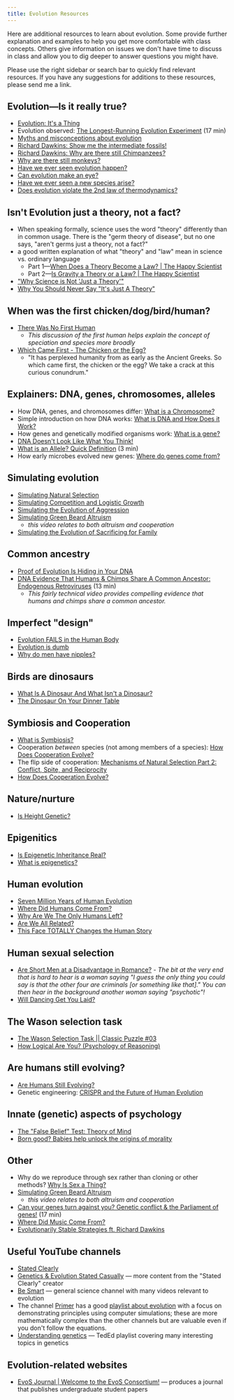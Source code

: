 ```yaml
---
title: Evolution Resources
---
```


Here are additional resources to learn about evolution. Some provide further explanation and examples to help you get more comfortable with class concepts. Others give information on issues we don't have time to discuss in class and allow you to dig deeper to answer questions you might have.

Please use the right sidebar or search bar to quickly find relevant resources. If you have any suggestions for additions to these resources, please send me a link.

## Evolution—Is it really true?

- [Evolution: It's a Thing](https://www.youtube.com/watch?v=P3GagfbA2vo)
- Evolution observed: [The Longest-Running Evolution Experiment](https://www.youtube.com/watch?v=w4sLAQvEH-M) (17 min)
- [Myths and misconceptions about evolution](https://www.youtube.com/watch?v=mZt1Gn0R22Q&list=PLD018AC9B25A23E16&index=80)
- [Richard Dawkins: Show me the intermediate fossils!](https://www.youtube.com/watch?v=o92x6AvxCFg)
- [Richard Dawkins: Why are there still Chimpanzees?](https://www.youtube.com/watch?v=wh0F4FBLJRE)
- [Why are there still monkeys?](https://youtu.be/c_jyHp3bmEw?t=751)
- [Have we ever seen evolution happen?](https://youtu.be/c_jyHp3bmEw?t=150)
- [Can evolution make an eye?](https://youtu.be/c_jyHp3bmEw?t=232)
- [Have we ever seen a new species arise?](https://youtu.be/c_jyHp3bmEw?t=327)
- [Does evolution violate the 2nd law of thermodynamics?](https://youtu.be/c_jyHp3bmEw?t=577)

## Isn't Evolution just a theory, not a fact?

- When speaking formally, science uses the word "theory" differently than in common usage. There is the "germ theory of disease", but no one says, "aren't germs just a theory, not a fact?"
- a good written explanation of what "theory" and "law" mean in science vs. ordinary language
	- Part 1—[When Does a Theory Become a Law? | The Happy Scientist](https://www.thehappyscientist.com/content/when-does-theory-become-law)
	- Part 2—[Is Gravity a Theory or a Law? | The Happy Scientist](https://www.thehappyscientist.com/science-experiment/gravity-theory-or-law)
- ["Why Science is Not 'Just a Theory'"](http://youtu.be/1uzsuCFUQ68)
- [Why You Should Never Say "It's Just A Theory"](https://www.youtube.com/watch?v=h0H-amOti_o)

## When was the first chicken/dog/bird/human?

- [There Was No First Human](https://www.youtube.com/watch?v=xdWLhXi24Mo)
	- _This discussion of the first human helps explain the concept of speciation and species more broadly_
- [Which Came First - The Chicken or the Egg?](https://www.youtube.com/watch?v=1a8pI65emDE)
	- "It has perplexed humanity from as early as the Ancient Greeks. So which came first, the chicken or the egg? We take a crack at this curious conundrum."

## Explainers: DNA, genes, chromosomes, alleles

- How DNA, genes, and chromosomes differ: [What is a Chromosome?](https://www.youtube.com/watch?v=IePMXxQ-KWY)
- Simple introduction on how DNA works: [What is DNA and How Does it Work?](https://www.youtube.com/watch?v=zwibgNGe4aY)
- How genes and genetically modified organisms work: [What is a gene?](https://www.youtube.com/watch?v=5MQdXjRPHmQ)
- [DNA Doesn't Look Like What You Think!](https://www.youtube.com/watch?v=aT9T9h-2Jp8&list=PLsmqeqKj7M-rZTTXNXuL07poGP5B6TKKu&index=71)
- [What is an Allele? Quick Definition](https://www.youtube.com/watch?v=FsaYSGWuRmo) (3 min)
- How early microbes evolved new genes: [Where do genes come from?](https://www.youtube.com/watch?v=z9HIYjRRaDE)

## Simulating evolution

- [Simulating Natural Selection](https://www.youtube.com/watch?v=0ZGbIKd0XrM)
- [Simulating Competition and Logistic Growth](https://www.youtube.com/watch?v=uRTtlpD_U54)
- [Simulating the Evolution of Aggression](https://www.youtube.com/watch?v=YNMkADpvO4w)
- [Simulating Green Beard Altruism](https://www.youtube.com/watch?v=goePYJ74Ydg)
	- *this video relates to both altruism and cooperation*
- [Simulating the Evolution of Sacrificing for Family](https://www.youtube.com/watch?v=iLX_r_WPrIw)

## Common ancestry

- [Proof of Evolution Is Hiding in Your DNA](https://www.youtube.com/watch?v=2GfKZlTRNjA&list=PLsmqeqKj7M-rZTTXNXuL07poGP5B6TKKu&index=54)
- [DNA Evidence That Humans & Chimps Share A Common Ancestor: Endogenous Retroviruses](https://www.youtube.com/watch?v=oXfDF5Ew3Gc) (13 min)
	- _This fairly technical video provides compelling evidence that humans and chimps share a common ancestor._

## Imperfect "design"

- [Evolution FAILS in the Human Body](https://www.youtube.com/watch?v=bmf1znpMjbI&list=PLsmqeqKj7M-rZTTXNXuL07poGP5B6TKKu&index=32)
- [Evolution is dumb](https://youtu.be/c_jyHp3bmEw?t=422)
- [Why do men have nipples?](https://youtu.be/c_jyHp3bmEw?t=497)

## Birds are dinosaurs

- [What Is A Dinosaur And What Isn't a Dinosaur?](https://www.youtube.com/watch?v=5_8h_Pwy15s)
- [The Dinosaur On Your Dinner Table](https://www.youtube.com/watch?v=gQJHuG1Byj0&list=PLsmqeqKj7M-rZTTXNXuL07poGP5B6TKKu&index=48)

## Symbiosis and Cooperation

- [What is Symbiosis?](https://www.youtube.com/watch?v=eChtyqSqUIs)
- Cooperation _between_ species (not among members of a species): [How Does Cooperation Evolve?](https://www.youtube.com/watch?v=1tz6WE4ALUs)
- The flip side of cooperation: [Mechanisms of Natural Selection Part 2: Conflict, Spite, and Reciprocity](https://www.youtube.com/watch?v=nOfj9LxA7QY)
- [How Does Cooperation Evolve?](https://www.youtube.com/watch?v=1tz6WE4ALUs&t=15s)

## Nature/nurture

- [Is Height Genetic?](https://www.youtube.com/watch?v=0cuO5OSDMbw&list=PLsmqeqKj7M-rZTTXNXuL07poGP5B6TKKu&index=50)

## Epigenitics

- [Is Epigenetic Inheritance Real?](https://www.youtube.com/watch?v=81rFpRsF80c&list=PLsmqeqKj7M-rZTTXNXuL07poGP5B6TKKu&index=101)
- [What is epigenetics?](https://www.youtube.com/watch?v=_aAhcNjmvhc)

## Human evolution

- [Seven Million Years of Human Evolution](https://www.youtube.com/watch?v=DZv8VyIQ7YU)
- [Where Did Humans Come From?](https://www.youtube.com/watch?v=WD9AYN7JnFM&list=PLsmqeqKj7M-pS2SyV82Y4CGyihKLCW35w&index=2)
- [Why Are We The Only Humans Left?](https://www.youtube.com/watch?v=dbHj-Q1FTj8)
- [Are We All Related?](https://www.youtube.com/watch?v=mnYSMhR3jCI&list=PLsmqeqKj7M-pS2SyV82Y4CGyihKLCW35w&index=3)
- [This Face TOTALLY Changes the Human Story](https://www.youtube.com/watch?v=ettIbYhADjI)

## Human sexual selection

- [Are Short Men at a Disadvantage in Romance?](http://youtu.be/AR3YR1ZTonc)
		- _The bit at the very end that is hard to hear is a woman saying "I guess the only thing you could say is that the other four are criminals [or something like that]." You can then hear in the background another woman saying "psychotic"!_
- [Will Dancing Get You Laid?](https://www.youtube.com/watch?v=kqx0-ol5qeQ)

## The Wason selection task

- [The Wason Selection Task || Classic Puzzle #03](https://www.youtube.com/watch?v=iR97LBgpsl8)
- [How Logical Are You? (Psychology of Reasoning)](https://www.youtube.com/watch?v=t7NE7apn-PA)

## Are humans still evolving?

- [Are Humans Still Evolving?](https://www.youtube.com/watch?v=wEhOZJ55Ve8&list=PLsmqeqKj7M-rZTTXNXuL07poGP5B6TKKu&index=4)
- Genetic engineering: [CRISPR and the Future of Human Evolution](https://www.youtube.com/watch?v=_pGNM9CTLJg&list=PLsmqeqKj7M-pS2SyV82Y4CGyihKLCW35w&index=4)

## Innate (genetic) aspects of psychology

- [The "False Belief" Test: Theory of Mind](https://www.youtube.com/watch?v=8hLubgpY2_w)
- [Born good? Babies help unlock the origins of morality](https://www.youtube.com/watch?v=FRvVFW85IcU)

## Other

- Why do we reproduce through sex rather than cloning or other methods? [Why Is Sex a Thing?](https://www.youtube.com/watch?v=KdceuaRZno4&list=PLsmqeqKj7M-rZTTXNXuL07poGP5B6TKKu&index=12)
- [Simulating Green Beard Altruism](https://www.youtube.com/watch?v=goePYJ74Ydg)
	- *this video relates to both altruism and cooperation*
- [Can your genes turn against you? Genetic conflict & the Parliament of genes!](https://www.youtube.com/watch?v=LtmAHmTLYy0&list=PLInNVsmlBUlQT_peuWctrmGMiLngK-6fb&index=1) (17 min)
- [Where Did Music Come From?](https://www.youtube.com/watch?v=5_3OS0nY3WQ)
- [Evolutionarily Stable Strategies ft. Richard Dawkins](https://www.youtube.com/watch?v=mUxt--mMjwA)

## Useful YouTube channels

- [Stated Clearly](https://www.youtube.com/user/sciencestatedclearly)
- [Genetics & Evolution Stated Casually](https://www.youtube.com/c/StatedCasually) — more content from the "Stated Clearly" creator
- [Be Smart](https://www.youtube.com/user/itsokaytobesmart) — general science channel with many videos relevant to evolution
- The channel [Primer](https://www.youtube.com/c/PrimerLearning) has a good [playlist about evolution](https://www.youtube.com/playlist?list=PLKortajF2dPBWMIS6KF4RLtQiG6KQrTdB) with a focus on demonstrating principles using computer simulations; these are more mathematically complex than the other channels but are valuable even if you don't follow the equations.
- [Understanding genetics](https://www.youtube.com/playlist?list=PLJicmE8fK0EiuxzIxoeC7R3-EFUrtaf9t) — TedEd playlist covering many interesting topics in genetics

## Evolution-related websites

- [EvoS Journal | Welcome to the EvoS Consortium!](https://evostudies.org/evos-journal/) — produces a journal that publishes undergraduate student papers
